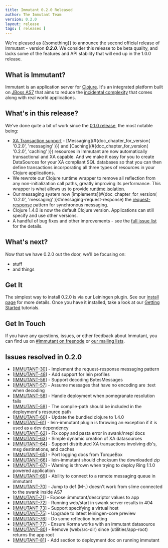 ```yaml
---
title: Immutant 0.2.0 Released
author: The Immutant Team
version: 0.2.0
layout: release
tags: [ releases ]
---
```


We're pleased as {{something}} to announce the second official release of
Immutant - version **_0.2.0_**. We consider this release to be beta quality,
and lacks some of the features and API stability that will end up in the 
1.0.0 release. 

## What is Immutant?

Immutant is an application server for [Clojure](http://clojure.org). 
It's an integrated platform built on [JBoss AS7](http://www.jboss.org/as7)
that aims to reduce the [incidental complexity](http://en.wikipedia.org/wiki/Accidental_complexity) 
that comes along with real world applications.

## What's in this release?

We've done quite a bit of work since the [0.1.0 release](/news/2012/03/14/announcing-0-1-0/), 
the most notable being:

* [XA Transaction support](/news/2012/06/26/transactions/) - 
  [Messaging](#{doc_chapter_for_version( '0.2.0', 'messaging' )})
  and [Caching](#{doc_chapter_for_version( '0.2.0', 'caching' )}) 
  resources in Immutant are now automatically
  transactional and XA capable. And we make it easy for you to create
  DataSources for your XA compliant SQL databases so that you can then
  define transactions incorporating all three types of resources in your
  Clojure applications.
* We rewrote our Clojure runtime wrapper to remove all reflection from
  any non-initialization call paths, greatly improving its performance.
  This wrapper is what allows us to provide [runtime isolation](/news/2012/05/18/runtime-isolation/).
* Our messaging system now 
  [implements](#{doc_chapter_for_version( '0.2.0', 'messaging' )}#messaging-request-response) 
  the [request-response](http://en.wikipedia.org/wiki/Request-response) pattern
  for synchronous messaging.
* Clojure 1.4.0 is now the default Clojure version. Applications can
  still specify and use other versions.
* A handful of bug fixes and other improvements - see the [full issue list](#issues) for the details.

## What's next?

Now that we have 0.2.0 out the door, we'll be focusing on:

* stuff
* and things

## Get It

The simplest way to install 0.2.0 is via our Leiningen plugin. See
our [install page](/install/) for more details. Once you have it installed,
take a look at our [Getting Started](/news/tags/getting-started/) tutorials. 

## Get In Touch

If you have any questions, issues, or other feedback about Immutant, you
can find us on [#immutant on freenode](/community/) or 
[our mailing lists](/community/mailing_lists).

## Issues resolved in 0.2.0

<ul id="issues">

<li>[<a href='https://issues.jboss.org/browse/IMMUTANT-30'>IMMUTANT-30</a>] -         Implement the request-response messaging pattern
</li>
<li>[<a href='https://issues.jboss.org/browse/IMMUTANT-48'>IMMUTANT-48</a>] -         Add support for lein profiles
</li>
<li>[<a href='https://issues.jboss.org/browse/IMMUTANT-56'>IMMUTANT-56</a>] -         Support decoding BytesMessages
</li>
<li>[<a href='https://issues.jboss.org/browse/IMMUTANT-57'>IMMUTANT-57</a>] -         Assume messages that have no encoding are :text when decoding
</li>
<li>[<a href='https://issues.jboss.org/browse/IMMUTANT-58'>IMMUTANT-58</a>] -         Handle deployment when pomegranate resolution fails
</li>
<li>[<a href='https://issues.jboss.org/browse/IMMUTANT-59'>IMMUTANT-59</a>] -         The compile-path should be included in the deployment&#39;s resource path
</li>
<li>[<a href='https://issues.jboss.org/browse/IMMUTANT-60'>IMMUTANT-60</a>] -         Update the bundled clojure to 1.4.0
</li>
<li>[<a href='https://issues.jboss.org/browse/IMMUTANT-61'>IMMUTANT-61</a>] -         lein-immutant plugin is throwing an exception if it is used as a dev dependency
</li>
<li>[<a href='https://issues.jboss.org/browse/IMMUTANT-62'>IMMUTANT-62</a>] -         Fix copy and pasta error in swank/nrepl docs
</li>
<li>[<a href='https://issues.jboss.org/browse/IMMUTANT-63'>IMMUTANT-63</a>] -         Simple dynamic creation of XA datasources
</li>
<li>[<a href='https://issues.jboss.org/browse/IMMUTANT-64'>IMMUTANT-64</a>] -         Support distributed XA transactions involving db&#39;s, msg destinations, and caches
</li>
<li>[<a href='https://issues.jboss.org/browse/IMMUTANT-65'>IMMUTANT-65</a>] -         Port logging docs from TorqueBox
</li>

<li>[<a href='https://issues.jboss.org/browse/IMMUTANT-66'>IMMUTANT-66</a>] -         lein-immutant should checksum the downloaded zip
</li>
<li>[<a href='https://issues.jboss.org/browse/IMMUTANT-67'>IMMUTANT-67</a>] -         Warning is thrown when trying to deploy Ring 1.1.0 powered application
</li>

<li>[<a href='https://issues.jboss.org/browse/IMMUTANT-69'>IMMUTANT-69</a>] -         Ability to connect to a remote messaging queue in immutant
</li>

<li>[<a href='https://issues.jboss.org/browse/IMMUTANT-70'>IMMUTANT-70</a>] -         Jump to def (M-.) doesn&#39;t work from slime connected to the swank inside AS7
</li>
<li>[<a href='https://issues.jboss.org/browse/IMMUTANT-71'>IMMUTANT-71</a>] -         Expose :immutant/descriptor values to app
</li>

<li>[<a href='https://issues.jboss.org/browse/IMMUTANT-72'>IMMUTANT-72</a>] -         Running web/start in swank server results in 404
</li>

<li>[<a href='https://issues.jboss.org/browse/IMMUTANT-73'>IMMUTANT-73</a>] -         Support specifying a virtual host
</li>
<li>[<a href='https://issues.jboss.org/browse/IMMUTANT-75'>IMMUTANT-75</a>] -         Upgrade to latest leiningen-core preview
</li>
<li>[<a href='https://issues.jboss.org/browse/IMMUTANT-76'>IMMUTANT-76</a>] -         Do some reflection hunting
</li>
<li>[<a href='https://issues.jboss.org/browse/IMMUTANT-77'>IMMUTANT-77</a>] -         Ensure Korma works with an immutant datasource
</li>
<li>[<a href='https://issues.jboss.org/browse/IMMUTANT-80'>IMMUTANT-80</a>] -         Remove (web/src-dir) since (utilities/app-root) returns the app root
</li>
<li>[<a href='https://issues.jboss.org/browse/IMMUTANT-81'>IMMUTANT-81</a>] -         Add section to deployment doc on running immutant
</li>
</ul>
                
